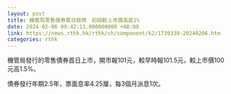 ```yaml
---
layout: post
title: 機管局零售債券首日掛牌　初段較上市價高逾1%
date: 2024-02-06 09:42:11.000000000 +08:00
link: https://news.rthk.hk/rthk/ch/component/k2/1739339-20240206.htm
categories: rthk
---
```


機管局發行的零售債券首日上市，開市報101元，較早時報101.5元，較上市價100元高1.5%。

債券發行年期2.5年，票面息率4.25厘，每3個月派息1次。
